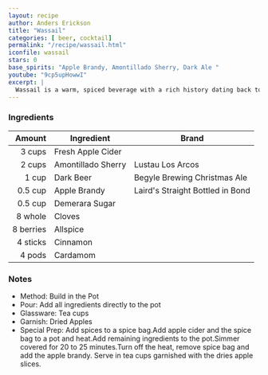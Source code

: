 ```yaml
---
layout: recipe
author: Anders Erickson
title: "Wassail"
categories: [ beer, cocktail]
permalink: "/recipe/wassail.html"
iconfile: wassail
stars: 0
base_spirits: "Apple Brandy, Amontillado Sherry, Dark Ale "
youtube: "9cp5upHowwI"
excerpt: |
  Wassail is a warm, spiced beverage with a rich history dating back to ancient England. It's traditionally made with mulled cider, ale, or wine, sweetened with honey or sugar, and flavored with warming spices like cinnamon, cloves, and nutmeg. It is often spiked with brandy and/or sherry.
---
```


### Ingredients

|    Amount | Ingredient         | Brand                            |
| --------: | ------------------ | -------------------------------- |
|    3 cups | Fresh Apple Cider  |
|    2 cups | Amontillado Sherry | Lustau Los Arcos                 |
|     1 cup | Dark Beer          | Begyle Brewing Christmas Ale     |
|   0.5 cup | Apple Brandy       | Laird's Straight Bottled in Bond |
|   0.5 cup | Demerara Sugar     |
|   8 whole | Cloves             |
| 8 berries | Allspice           |
|  4 sticks | Cinnamon           |
|    4 pods | Cardamom           |

### Notes

- Method: Build in the Pot
- Pour: Add all ingredients directly to the pot
- Glassware: Tea cups
- Garnish: Dried Apples
- Special Prep: Add spices to a spice bag.Add apple cider and the spice bag to a pot and heat.Add remaining ingredients to the pot.Simmer covered for 20 to 25 minutes.Turn off the heat, remove spice bag and add the apple brandy. Serve in tea cups garnished with the dries apple slices.

